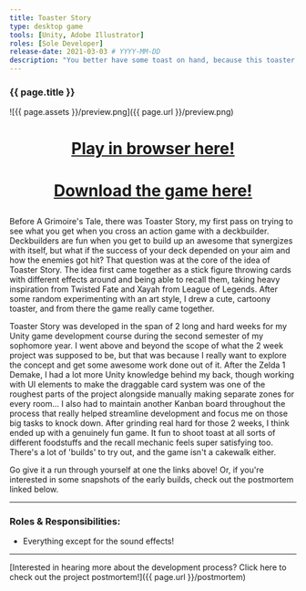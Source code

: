```yaml
---
title: Toaster Story
type: desktop game
tools: [Unity, Adobe Illustrator]
roles: [Sole Developer]
release-date: 2021-03-03 # YYYY-MM-DD
description: "You better have some toast on hand, because this toaster is ready to rumble! Take out fruits and vegetables in your path as you build of a unique deck of toast to launch in this action deckbuilder."
---
```


### {{ page.title }}

![{{ page.assets }}/preview.png]({{ page.url }}/preview.png)

<h1>
  <p style="text-align: center;">
      <a href="{{ page.url }}/play">Play in browser here!</a>
  </p>
</h1>
<h1>
  <p style="text-align: center;">
      <a href="{{ page.url }}/pet-power-down-executables.zip" download>Download the game here!</a>
  </p>
</h1>

Before A Grimoire's Tale, there was Toaster Story, my first pass on trying to see what you get when you cross an action game with a deckbuilder. Deckbuilders are fun when you get to build up an awesome that synergizes with itself, but what if the success of your deck depended on your aim and how the enemies got hit? That question was at the core of the idea of Toaster Story. The idea first came together as a stick figure throwing cards with different effects around and being able to recall them, taking heavy inspiration from Twisted Fate and Xayah from League of Legends. After some random experimenting with an art style, I drew a cute, cartoony toaster, and from there the game really came together.  

Toaster Story was developed in the span of 2 long and hard weeks for my Unity game development course during the second semester of my sophomore year. I went above and beyond the scope of what the 2 week project was supposed to be, but that was because I really want to explore the concept and get some awesome work done out of it. After the Zelda 1 Demake, I had a lot more Unity knowledge behind my back, though working with UI elements to make the draggable card system was one of the roughest parts of the project alongside manually making separate zones for every room... I also had to maintain another Kanban board throughout the process that really helped streamline development and focus me on those big tasks to knock down. After grinding real hard for those 2 weeks, I think ended up with a genuinely fun game. It fun to shoot toast at all sorts of different foodstuffs and the recall mechanic feels super satisfying too. There's a lot of 'builds' to try out, and the game isn't a cakewalk either.  

Go give it a run through yourself at one the links above! Or, if you're interested in some snapshots of the early builds, check out the postmortem linked below.

---

### Roles & Responsibilities:
* Everything except for the sound effects!

---

[Interested in hearing more about the development process? Click here to check out the project postmortem!]({{ page.url }}/postmortem)  
